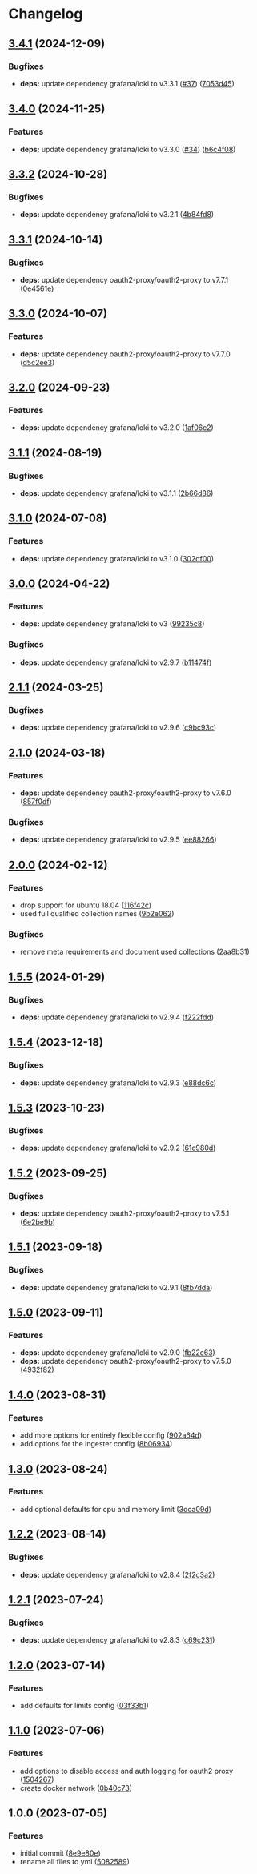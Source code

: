 # Changelog

## [3.4.1](https://github.com/rolehippie/loki/compare/v3.4.0...v3.4.1) (2024-12-09)


### Bugfixes

* **deps:** update dependency grafana/loki to v3.3.1 ([#37](https://github.com/rolehippie/loki/issues/37)) ([7053d45](https://github.com/rolehippie/loki/commit/7053d4575a890b57af7e4dc3cb7f75310db98b96))

## [3.4.0](https://github.com/rolehippie/loki/compare/v3.3.2...v3.4.0) (2024-11-25)


### Features

* **deps:** update dependency grafana/loki to v3.3.0 ([#34](https://github.com/rolehippie/loki/issues/34)) ([b6c4f08](https://github.com/rolehippie/loki/commit/b6c4f083987a9baef99882e6034f3fe9b3d22938))

## [3.3.2](https://github.com/rolehippie/loki/compare/v3.3.1...v3.3.2) (2024-10-28)


### Bugfixes

* **deps:** update dependency grafana/loki to v3.2.1 ([4b84fd8](https://github.com/rolehippie/loki/commit/4b84fd802d9c714630b95394e4e99a71b97e36d1))

## [3.3.1](https://github.com/rolehippie/loki/compare/v3.3.0...v3.3.1) (2024-10-14)


### Bugfixes

* **deps:** update dependency oauth2-proxy/oauth2-proxy to v7.7.1 ([0e4561e](https://github.com/rolehippie/loki/commit/0e4561e5a3fe7237ab0b5349bb3b5305d0d6bf12))

## [3.3.0](https://github.com/rolehippie/loki/compare/v3.2.0...v3.3.0) (2024-10-07)


### Features

* **deps:** update dependency oauth2-proxy/oauth2-proxy to v7.7.0 ([d5c2ee3](https://github.com/rolehippie/loki/commit/d5c2ee330cdae41d90a2a202a1db58c3dcd4ad9c))

## [3.2.0](https://github.com/rolehippie/loki/compare/v3.1.1...v3.2.0) (2024-09-23)


### Features

* **deps:** update dependency grafana/loki to v3.2.0 ([1af06c2](https://github.com/rolehippie/loki/commit/1af06c232915594c02aa19290d76268fe10485b3))

## [3.1.1](https://github.com/rolehippie/loki/compare/v3.1.0...v3.1.1) (2024-08-19)


### Bugfixes

* **deps:** update dependency grafana/loki to v3.1.1 ([2b66d86](https://github.com/rolehippie/loki/commit/2b66d86bf02e475d3e037e6eaeb32a38a620bd6d))

## [3.1.0](https://github.com/rolehippie/loki/compare/v3.0.0...v3.1.0) (2024-07-08)


### Features

* **deps:** update dependency grafana/loki to v3.1.0 ([302df00](https://github.com/rolehippie/loki/commit/302df0081a505874f40b2c3e20c5ad1efeebcebc))

## [3.0.0](https://github.com/rolehippie/loki/compare/v2.1.1...v3.0.0) (2024-04-22)


### Features

* **deps:** update dependency grafana/loki to v3 ([99235c8](https://github.com/rolehippie/loki/commit/99235c88540f6056ca819b19d67fa5c37b9fd97e))


### Bugfixes

* **deps:** update dependency grafana/loki to v2.9.7 ([b11474f](https://github.com/rolehippie/loki/commit/b11474fa349e64ed594d72b8c3667bc7640a9931))

## [2.1.1](https://github.com/rolehippie/loki/compare/v2.1.0...v2.1.1) (2024-03-25)


### Bugfixes

* **deps:** update dependency grafana/loki to v2.9.6 ([c9bc93c](https://github.com/rolehippie/loki/commit/c9bc93c76481a30c3d7f107b6d0e43b9b0754e26))

## [2.1.0](https://github.com/rolehippie/loki/compare/v2.0.0...v2.1.0) (2024-03-18)


### Features

* **deps:** update dependency oauth2-proxy/oauth2-proxy to v7.6.0 ([857f0df](https://github.com/rolehippie/loki/commit/857f0df7734c0bd7ecd89c76b40078332cb1fed0))


### Bugfixes

* **deps:** update dependency grafana/loki to v2.9.5 ([ee88266](https://github.com/rolehippie/loki/commit/ee88266d16bd8a6f88314ec34a5ffe9eb5da36e5))

## [2.0.0](https://github.com/rolehippie/loki/compare/v1.5.5...v2.0.0) (2024-02-12)


### Features

* drop support for ubuntu 18.04 ([116f42c](https://github.com/rolehippie/loki/commit/116f42cc1d724a7db4f2a92c8906b844c4ac220e))
* used full qualified collection names ([9b2e062](https://github.com/rolehippie/loki/commit/9b2e0621ef3c14716cc152d8b7435d2bab62cb3d))


### Bugfixes

* remove meta requirements and document used collections ([2aa8b31](https://github.com/rolehippie/loki/commit/2aa8b31067883973c1ed58dd442907a76ade850b))

## [1.5.5](https://github.com/rolehippie/loki/compare/v1.5.4...v1.5.5) (2024-01-29)


### Bugfixes

* **deps:** update dependency grafana/loki to v2.9.4 ([f222fdd](https://github.com/rolehippie/loki/commit/f222fdd9bb416474c07afe0fa97741dd287da17c))

## [1.5.4](https://github.com/rolehippie/loki/compare/v1.5.3...v1.5.4) (2023-12-18)


### Bugfixes

* **deps:** update dependency grafana/loki to v2.9.3 ([e88dc6c](https://github.com/rolehippie/loki/commit/e88dc6c15af4df3f610770250f8903b228d04820))

## [1.5.3](https://github.com/rolehippie/loki/compare/v1.5.2...v1.5.3) (2023-10-23)


### Bugfixes

* **deps:** update dependency grafana/loki to v2.9.2 ([61c980d](https://github.com/rolehippie/loki/commit/61c980d6780171b69dbf5331d18ea1cbada98b0b))

## [1.5.2](https://github.com/rolehippie/loki/compare/v1.5.1...v1.5.2) (2023-09-25)


### Bugfixes

* **deps:** update dependency oauth2-proxy/oauth2-proxy to v7.5.1 ([6e2be9b](https://github.com/rolehippie/loki/commit/6e2be9bbf2c91dc4f56b8eb7c812902d9c455ae6))

## [1.5.1](https://github.com/rolehippie/loki/compare/v1.5.0...v1.5.1) (2023-09-18)


### Bugfixes

* **deps:** update dependency grafana/loki to v2.9.1 ([8fb7dda](https://github.com/rolehippie/loki/commit/8fb7ddaa17752c08480155038125c159f8c6a1cc))

## [1.5.0](https://github.com/rolehippie/loki/compare/v1.4.0...v1.5.0) (2023-09-11)


### Features

* **deps:** update dependency grafana/loki to v2.9.0 ([fb22c63](https://github.com/rolehippie/loki/commit/fb22c63158b507e37325f04792dd64c9ab45512b))
* **deps:** update dependency oauth2-proxy/oauth2-proxy to v7.5.0 ([4932f82](https://github.com/rolehippie/loki/commit/4932f826c525b6bd4b8d707c55f01b995d864d32))

## [1.4.0](https://github.com/rolehippie/loki/compare/v1.3.0...v1.4.0) (2023-08-31)


### Features

* add more options for entirely flexible config ([902a64d](https://github.com/rolehippie/loki/commit/902a64d438044d01cb2a3e3af2edaf2ce301cef5))
* add options for the ingester config ([8b06934](https://github.com/rolehippie/loki/commit/8b069349a1431019e41539252ae3918a35ca33f5))

## [1.3.0](https://github.com/rolehippie/loki/compare/v1.2.2...v1.3.0) (2023-08-24)


### Features

* add optional defaults for cpu and memory limit ([3dca09d](https://github.com/rolehippie/loki/commit/3dca09d04e53e2613a71123cd0673c9f342ad52b))

## [1.2.2](https://github.com/rolehippie/loki/compare/v1.2.1...v1.2.2) (2023-08-14)


### Bugfixes

* **deps:** update dependency grafana/loki to v2.8.4 ([2f2c3a2](https://github.com/rolehippie/loki/commit/2f2c3a25cfef5f4a9f4c2a718776ac9346ad3192))

## [1.2.1](https://github.com/rolehippie/loki/compare/v1.2.0...v1.2.1) (2023-07-24)


### Bugfixes

* **deps:** update dependency grafana/loki to v2.8.3 ([c69c231](https://github.com/rolehippie/loki/commit/c69c231c5582d7475996e56d55f7005c2953b1f1))

## [1.2.0](https://github.com/rolehippie/loki/compare/v1.1.0...v1.2.0) (2023-07-14)


### Features

* add defaults for limits config ([03f33b1](https://github.com/rolehippie/loki/commit/03f33b103e611d304c24773cb1b4514854e70468))

## [1.1.0](https://github.com/rolehippie/loki/compare/v1.0.0...v1.1.0) (2023-07-06)


### Features

* add options to disable access and auth logging for oauth2 proxy ([1504267](https://github.com/rolehippie/loki/commit/15042678568d8e0a2b4d5e965721ce8fa3d3803c))
* create docker network ([0b40c73](https://github.com/rolehippie/loki/commit/0b40c73c1011d4b88dab59ea3639cc184616c734))

## 1.0.0 (2023-07-05)


### Features

* initial commit ([8e9e80e](https://github.com/rolehippie/loki/commit/8e9e80ecb9ba3f841c6b2244ba069860dd715868))
* rename all files to yml ([5082589](https://github.com/rolehippie/loki/commit/5082589c40e12a80a5750a1b21ea5c4d78553e84))

